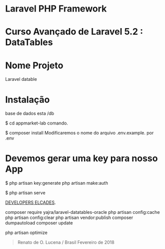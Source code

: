 # Laravel PHP Framework


Curso Avançado de Laravel 5.2 :  DataTables  
==================================================

Nome Projeto
===============
Laravel datable

Instalação
============

base de dados esta /db

$ cd appmarket-lab
comando.

$ composer install
Modificaremos o nome do arquivo .env.example. por .env

Devemos gerar uma key para nosso App
=========================================================
 $ php artisan key:generate
 php artisan make:auth

$ php artisan serve

<a href="http://developers.elcades.com" class="js-slide-to css-truncate-target">DEVELOPERS ELCADES</a>.

composer require yajra/laravel-datatables-oracle
php artisan config:cache
php artisan config:clear
php artisan vendor:publish
composer dumpautoload
composer update

php artisan optimize

> Renato de O. Lucena / Brasil Fevereiro de 2018
